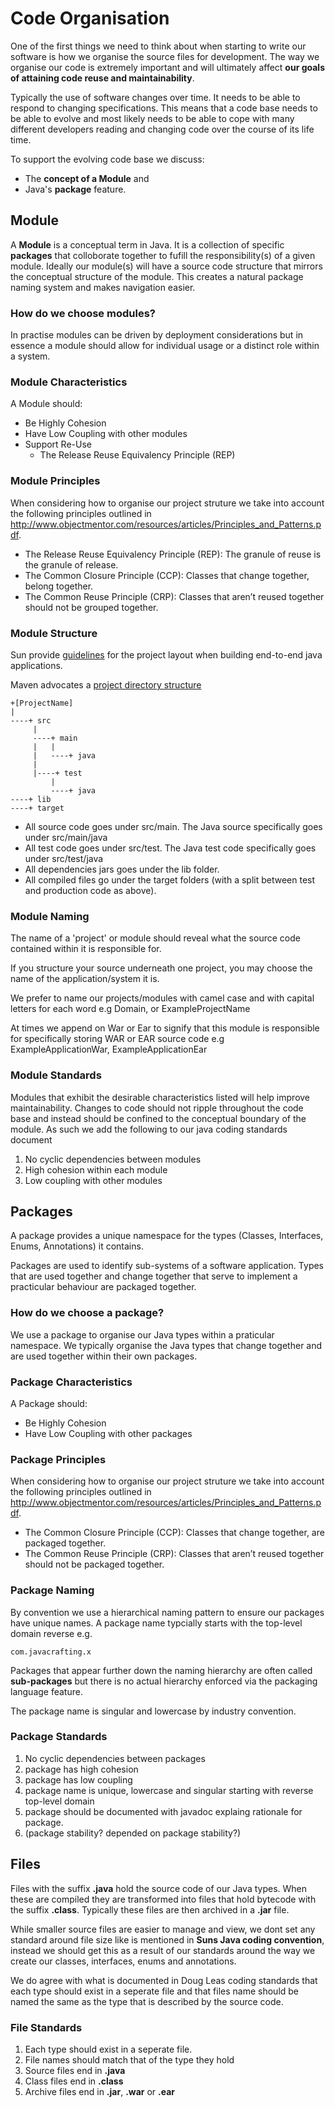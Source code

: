 

# Code Organisation #

One of the first things we need to think about when starting to write our software is how we organise the source files for development. The way we organise our code is extremely important and will ultimately affect **our goals of attaining code reuse and maintainability**.

Typically the use of software changes over time. It needs to be able to respond to changing specifications. This means that a code base needs to be able to evolve and most likely needs to be able to cope with many different developers reading and changing code over the course of its life time.

To support the evolving code base we discuss:
  * The **concept of a Module** and
  * Java's **package** feature.

## Module ##

A **Module** is a conceptual term in Java. It is a collection of specific **packages** that colloborate together to fufill the responsibility(s) of a given module. Ideally our module(s) will have a source code structure that mirrors the conceptual structure of the module. This creates a natural package naming system and makes navigation easier.

### How do we choose modules? ###

In practise modules can be driven by deployment considerations but in essence a module should allow for individual usage or a distinct role within a system.

### Module Characteristics ###

A Module should:

  * Be Highly Cohesion
  * Have Low Coupling with other modules
  * Support Re-Use
    * The Release Reuse Equivalency Principle (REP)

### Module Principles ###

When considering how to organise our project struture we take into account the following principles outlined in http://www.objectmentor.com/resources/articles/Principles_and_Patterns.pdf.

  * The Release Reuse Equivalency Principle (REP): The granule of reuse is the granule of release.
  * The Common Closure Principle (CCP): Classes that change together, belong together.
  * The Common Reuse Principle (CRP):  Classes that aren’t reused together should not be grouped together.

### Module Structure ###

Sun provide <a href='http://java.sun.com/blueprints/code/projectconventions.html'>guidelines</a> for the project layout when building end-to-end java applications.

Maven advocates a <a href='http://maven.apache.org/guides/introduction/introduction-to-the-standard-directory-layout.html'>project directory structure</a>

```
+[ProjectName]
|
----+ src
     |
     ----+ main 
     |   |
     |   ----+ java 
     |
     |----+ test
         |
         ----+ java
----+ lib
----+ target
```

  * All source code goes under src/main. The Java source specifically goes under src/main/java
  * All test code goes under src/test. The Java test code specifically goes under src/test/java
  * All dependencies jars goes under the lib folder.
  * All compiled files go under the target folders (with a split between test and production code as above).

### Module Naming ###

The name of a 'project' or module should reveal what the source code contained within it is responsible for.

If you structure your source underneath one project, you may choose the name of the application/system it is.

We prefer to name our projects/modules with camel case and with capital letters for each word e.g Domain, or ExampleProjectName

At times we append on War or Ear to signify that this module is responsible for specifically storing WAR or EAR source code e.g ExampleApplicationWar, ExampleApplicationEar

### Module Standards ###

Modules that exhibit the desirable characteristics listed will help improve maintainability. Changes to code should not ripple throughout the code base and instead should be confined to the conceptual boundary of the module. As such we add the following to our java coding standards document

  1. No cyclic dependencies between modules
  1. High cohesion within each module
  1. Low coupling with other modules

## Packages ##

A package provides a unique namespace for the types (Classes, Interfaces, Enums, Annotations) it contains.

Packages are used to identify sub-systems of a software application. Types that are used together and change together that serve to implement a practicular behaviour are packaged together.

### How do we choose a package? ###

We use a package to organise our Java types within a praticular namespace. We typically organise the Java types that change together and are used together within their own packages.

### Package Characteristics ###

A Package should:

  * Be Highly Cohesion
  * Have Low Coupling with other packages

### Package Principles ###

When considering how to organise our project struture we take into account the following principles outlined in http://www.objectmentor.com/resources/articles/Principles_and_Patterns.pdf.

  * The Common Closure Principle (CCP): Classes that change together, are packaged together.
  * The Common Reuse Principle (CRP):  Classes that aren’t reused together should not be packaged together.

### Package Naming ###

By convention we use a hierarchical naming pattern to ensure our packages have unique names. A package name typcially starts with the top-level domain reverse e.g.

```
com.javacrafting.x
```

Packages that appear further down the naming hierarchy are often called **sub-packages** but there is no actual hierarchy enforced via the packaging language feature.

The package name is singular and lowercase by industry convention.

### Package Standards ###

  1. No cyclic dependencies between packages
  1. package has high cohesion
  1. package has low coupling
  1. package name is unique, lowercase and singular starting with reverse top-level domain
  1. package should be documented with javadoc explaing rationale for package.
  1. (package stability? depended on package stability?)

## Files ##

Files with the suffix **.java** hold the source code of our Java types. When these are compiled they are transformed into files that hold bytecode with the suffix **.class**. Typically these files are then archived in a **.jar** file.

While smaller source files are easier to manage and view, we dont set any standard around file size like is mentioned in **Suns Java coding convention**, instead we should get this as a result of our standards around the way we create our classes, interfaces, enums and annotations.

We do agree with what is documented in Doug Leas coding standards that each type should exist in a seperate file and that files name should be named the same as the type that is described by the source code.

### File Standards ###

  1. Each type should exist in a seperate file.
  1. File names should match that of the type they hold
  1. Source files end in **.java**
  1. Class files end in **.class**
  1. Archive files end in **.jar**, **.war** or **.ear**
